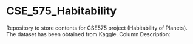 # CSE_575_Habitability
Repository to store contents for CSE575 project (Habitability of Planets). The dataset has been obtained from Kaggle.
Column Description:
